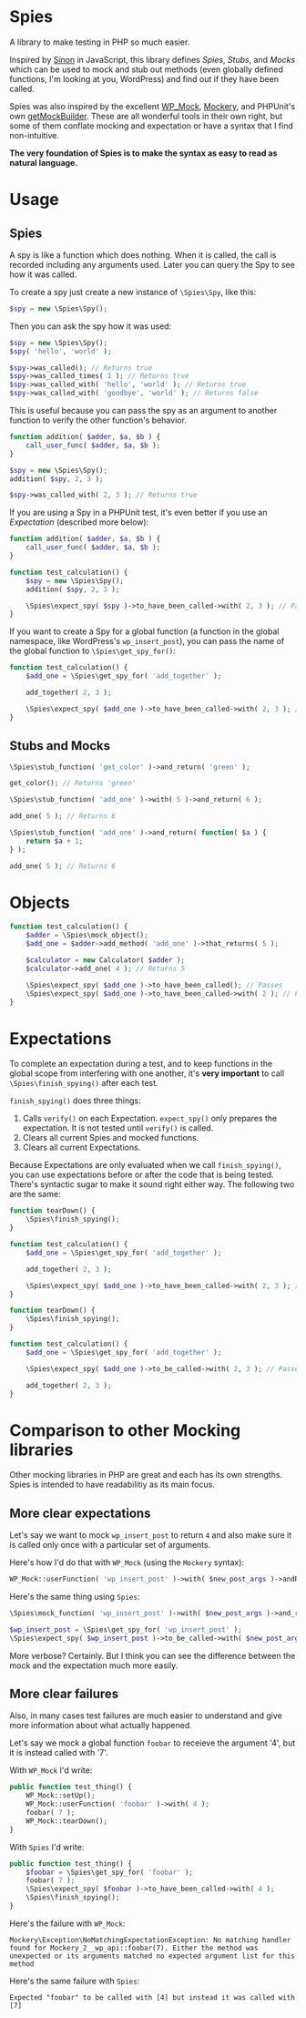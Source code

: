 # Spies

A library to make testing in PHP so much easier.

Inspired by [Sinon](http://sinonjs.org/) in JavaScript, this library defines *Spies*, *Stubs*, and *Mocks* which can be used to mock and stub out methods (even globally defined functions, I'm looking at you, WordPress) and find out if they have been called.

Spies was also inspired by the excellent [WP_Mock](https://github.com/10up/wp_mock), [Mockery](http://docs.mockery.io/), and PHPUnit's own [getMockBuilder](https://phpunit.de/manual/current/en/test-doubles.html). These are all wonderful tools in their own right, but some of them conflate mocking and expectation or have a syntax that I find non-intuitive.

**The very foundation of Spies is to make the syntax as easy to read as natural language.**

# Usage

## Spies

A spy is like a function which does nothing. When it is called, the call is recorded including any arguments used. Later you can query the Spy to see how it was called.

To create a spy just create a new instance of `\Spies\Spy`, like this:
```php
$spy = new \Spies\Spy();
```

Then you can ask the spy how it was used:
```php
$spy = new \Spies\Spy();
$spy( 'hello', 'world' );

$spy->was_called(); // Returns true
$spy->was_called_times( 1 ); // Returns true
$spy->was_called_with( 'hello', 'world' ); // Returns true
$spy->was_called_with( 'goodbye', 'world' ); // Returns false
```

This is useful because you can pass the spy as an argument to another function to verify the other function's behavior.

```php
function addition( $adder, $a, $b ) {
	call_user_func( $adder, $a, $b );
}

$spy = new \Spies\Spy();
addition( $spy, 2, 3 );

$spy->was_called_with( 2, 3 ); // Returns true
```

If you are using a Spy in a PHPUnit test, it's even better if you use an *Expectation* (described more below):

```php
function addition( $adder, $a, $b ) {
	call_user_func( $adder, $a, $b );
}

function test_calculation() {
	$spy = new \Spies\Spy();
	addition( $spy, 2, 3 );

	\Spies\expect_spy( $spy )->to_have_been_called->with( 2, 3 ); // Passes
}
```

If you  want to create a Spy for a global function (a function in the global namespace, like WordPress's `wp_insert_post`), you can pass the name of the global function to `\Spies\get_spy_for()`:

```php
function test_calculation() {
	$add_one = \Spies\get_spy_for( 'add_together' );

	add_together( 2, 3 );

	\Spies\expect_spy( $add_one )->to_have_been_called->with( 2, 3 ); // Passes
}
```

## Stubs and Mocks

```php
\Spies\stub_function( 'get_color' )->and_return( 'green' );

get_color(); // Returns 'green'
```

```php
\Spies\stub_function( 'add_one' )->with( 5 )->and_return( 6 );

add_one( 5 ); // Returns 6
```

```php
\Spies\stub_function( 'add_one' )->and_return( function( $a ) {
	return $a + 1;
} );

add_one( 5 ); // Returns 6
```

# Objects

```php
function test_calculation() {
	$adder = \Spies\mock_object();
	$add_one = $adder->add_method( 'add_one' )->that_returns( 5 );

	$calculator = new Calculator( $adder );
	$calculator->add_one( 4 ); // Returns 5

	\Spies\expect_spy( $add_one )->to_have_been_called(); // Passes
	\Spies\expect_spy( $add_one )->to_have_been_called->with( 2 ); // Fails
}
```

# Expectations

To complete an expectation during a test, and to keep functions in the global scope from interfering with one another, it's **very important** to call `\Spies\finish_spying()` after each test.

`finish_spying()` does three things:

1. Calls `verify()` on each Expectation. `expect_spy()` only prepares the expectation. It is not tested until `verify()` is called.
2. Clears all current Spies and mocked functions.
3. Clears all current Expectations.

Because Expectations are only evaluated when we call `finish_spying()`, you can use expectations before or after the code that is being tested. There's syntactic sugar to make it sound right either way. The following two are the same:

```php
function tearDown() {
	\Spies\finish_spying();
}

function test_calculation() {
	$add_one = \Spies\get_spy_for( 'add_together' );

	add_together( 2, 3 );

	\Spies\expect_spy( $add_one )->to_have_been_called->with( 2, 3 ); // Passes
}
```

```php
function tearDown() {
	\Spies\finish_spying();
}

function test_calculation() {
	$add_one = \Spies\get_spy_for( 'add_together' );

	\Spies\expect_spy( $add_one )->to_be_called->with( 2, 3 ); // Passes

	add_together( 2, 3 );
}
```

# Comparison to other Mocking libraries

Other mocking libraries in PHP are great and each has its own strengths. Spies is intended to have readabilitiy as its main focus.

## More clear expectations

Let's say we want to mock `wp_insert_post` to return `4` and also make sure it is called only once with a particular set of arguments.

Here's how I'd do that with `WP_Mock` (using the `Mockery` syntax):
```php
WP_Mock::userFunction( 'wp_insert_post' )->with( $new_post_args )->andReturn( 4 )->once();
```

Here's the same thing using `Spies`:
```php
\Spies\mock_function( 'wp_insert_post' )->with( $new_post_args )->and_return( 4 );

$wp_insert_post = \Spies\get_spy_for( 'wp_insert_post' );
\Spies\expect_spy( $wp_insert_post )->to_be_called->with( $new_post_args )->once();
```

More verbose? Certainly. But I think you can see the difference between the mock and the expectation much more easily.

## More clear failures

Also, in many cases test failures are much easier to understand and give more information about what actually happened.

Let's say we mock a global function `foobar` to receieve the argument '4', but it is instead called with '7'.

With `WP_Mock` I'd write:
```php
public function test_thing() {
	WP_Mock::setUp();
	WP_Mock::userFunction( 'foobar' )->with( 4 );
	foobar( 7 );
	WP_Mock::tearDown();
}
```

With `Spies` I'd write:
```php
public function test_thing() {
	$foobar = \Spies\get_spy_for( 'foobar' );
	foobar( 7 );
	\Spies\expect_spy( $foobar )->to_have_been_called->with( 4 );
	\Spies\finish_spying();
}
```

Here's the failure with `WP_Mock`:

```
Mockery\Exception\NoMatchingExpectationException: No matching handler found for Mockery_2__wp_api::foobar(7). Either the method was unexpected or its arguments matched no expected argument list for this method
```

Here's the same failure with `Spies`:

```
Expected "foobar" to be called with [4] but instead it was called with [7]
```

